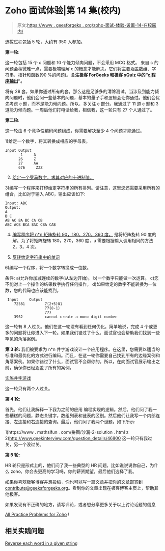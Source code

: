 # Zoho 面试体验|第 14 集(校内)

> 原文:[https://www . geesforgeks . org/zoho-面试-体验-设置-14-在校园内/](https://www.geeksforgeeks.org/zoho-interview-experience-set-14-on-campus/)

选拔过程包括 5 轮，大约有 350 人参加。

**第一轮:**

这一轮包括 15 个 c 问题和 10 个能力倾向问题，不会采用 MCQ 格式。
来自 c 的问题会稍微难一点，需要极端理解 c 的概念才能解决。它们将主要涵盖数组、字符串、指针和函数(90 %的问题)。**关注极客 ForGeeks 和极客 sQuiz 中的“[c 程序输出](https://www.geeksforgeeks.org/category/program-output/)”。**

将有 28 套，如果你通过所有的套，那么这是足够多的清除测试。当涉及到能力倾向问题时，他们会问一些基本的问题，基本的量子手和逻辑会让你通过。他们会优先考虑 c 题，而不是能力倾向题。所以，多关注 c 部分。我通过了 11 道 c 题和 3 道能力倾向题。一周后他们打电话给我，相信我，这一轮只有 27 个人通过了。

**第二轮:**

这一轮由 6 个竞争性编码问题组成，你需要解决至少 4 个问题才能通过。

1)给定一个数字，将其转换成相应的字母表。

```
Input Output
       1     A
      26     Z
      27     AA
      676     ZZZ

```

2) [给定一个罗马数字，求其对应的十进制值。](https://practice.geeksforgeeks.org/problems/roman-number-to-integer/0)

3)编写一个程序来打印给定字符串的所有排列。请注意，这里您还需要采用所有的组合，比如对于输入 ABC，输出应该如下:

```
Input: ABC
Output:
A
B C
AB AC BA BC CA CB
ABC ACB BCA BAC CBA CAB
```

4) [编写程序将 n*n 矩阵旋转 90，180，270，360 度。](https://practice.geeksforgeeks.org/problems/rotate-by-90-degree/0)
是将矩阵旋转 90 度的解。为了将矩阵旋转 180，270，360 度，u 需要根据输入调用相同的方法 2，3，4 次。

5) [反转给定字符串中的单词](https://practice.geeksforgeeks.org/problems/reverse-words-in-a-given-string/0)

6)编写一个程序，将一个数字转换成一位数。

条件:
a)允许你加减连续的数字(从左边开始)。
b)一个数字只能做一次运算。
c)您不能对上一个操作的结果数字执行任何操作。
d)如果给定的数字不能转换为一位数，您的代码也应该能找到。

```
 Input     Output
    72581         7(2+5)81
                  77(8-1)
                  777
    3962          cannot create a mono digit number
```

这一轮有 8 人过关。他们在这一轮没有看到任何优化。简单地说，完成 4 个或更多的问题将让你进入下一轮。如果我们错过了什么，面试官也会帮助我们找到一些罕见的角落案例。

**第 3 轮:**
我们被要求为 n*n 井字游戏设计一个应用程序。在这里，您需要以适当的标准和最优化的方式进行编码。而且，在这一轮你需要自己找到所有的边缘案例和角落案例。如果你错过了什么，面试官不会帮你的。所以，在向面试官展示输出之前，确保你已经涵盖了所有的案例。

[实施井字游戏](https://www.geeksforgeeks.org/implementation-of-tic-tac-toe-game/)

这一轮只有两个人过关。

**第 4 轮:**

首先，他们让我解释一下我为之前的应用
编程实现的逻辑。然后，他们问了我一些糟糕的问题，静态关键字，数组列表和链表的区别。然后他们让我写一个内部连接、左连接和右连接的查询。最后，他们问了我两个谜题，如下所示:

1)https://www . mathsifun . com/拼图/沙漏-2-solution . html z
2)http://www.geekinterview.com/question_details/46800
这一轮只有我过关，另一个没过关。

**第 5 轮:**

HR 轮只是形式上的，他们问了我一些典型的 HR 问题，比如说说说你自己，为什么 zoho，你会去更高的学习吗，你的薪资期望，最后他们选择了我。

如果你喜欢极客博客并想投稿，你也可以写一篇文章并把你的文章邮寄到 contribute@geeksforgeeks.org。看到你的文章出现在极客博客主页上，帮助其他极客。

如果发现有不正确的地方，请写评论，或者想分享更多关于以上讨论话题的信息

[All Practice Problems for Zoho](https://practice.geeksforgeeks.org/company/Zoho/) !

## 相关实践问题

[Reverse each word in a given string](https://practice.geeksforgeeks.org/problems/reverse-each-word-in-a-given-string/0)